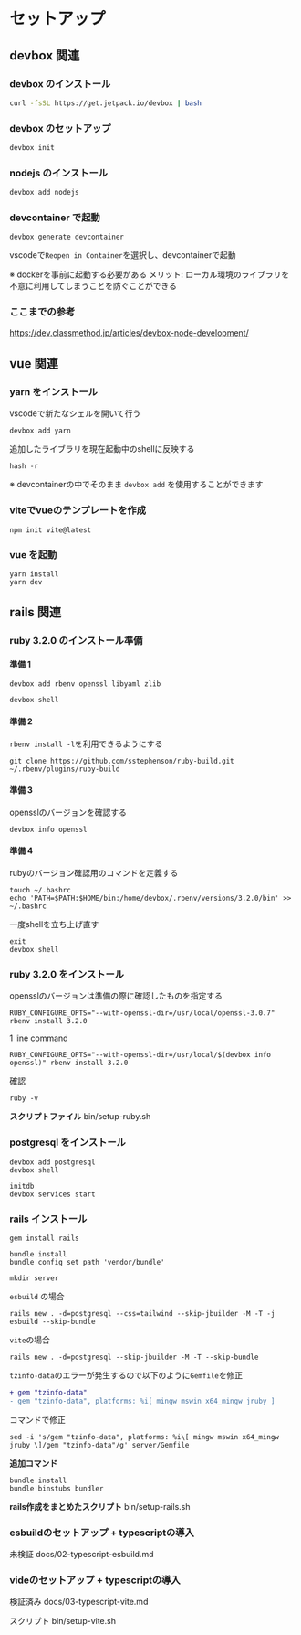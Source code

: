 # セットアップ

## devbox 関連
### devbox のインストール
```sh
curl -fsSL https://get.jetpack.io/devbox | bash
```

### devbox のセットアップ
```sh
devbox init
```

### nodejs のインストール
```sh
devbox add nodejs
```

### devcontainer で起動
```
devbox generate devcontainer
```
vscodeで`Reopen in Container`を選択し、devcontainerで起動

※ dockerを事前に起動する必要がある
メリット: ローカル環境のライブラリを不意に利用してしまうことを防ぐことができる

### ここまでの参考
https://dev.classmethod.jp/articles/devbox-node-development/

## vue 関連
### yarn をインストール
vscodeで新たなシェルを開いて行う
```
devbox add yarn
```

追加したライブラリを現在起動中のshellに反映する
```
hash -r
```

※ devcontainerの中でそのまま `devbox add` を使用することができます

### viteでvueのテンプレートを作成
```
npm init vite@latest
```

### vue を起動
```
yarn install
yarn dev
```

## rails 関連
### ruby 3.2.0 のインストール準備
#### 準備 1
```
devbox add rbenv openssl libyaml zlib
```

```
devbox shell
```

#### 準備 2
`rbenv install -l`を利用できるようにする
```
git clone https://github.com/sstephenson/ruby-build.git ~/.rbenv/plugins/ruby-build
```

#### 準備 3
opensslのバージョンを確認する
```
devbox info openssl
```

#### 準備 4
rubyのバージョン確認用のコマンドを定義する
```
touch ~/.bashrc
echo 'PATH=$PATH:$HOME/bin:/home/devbox/.rbenv/versions/3.2.0/bin' >> ~/.bashrc
```

一度shellを立ち上げ直す
```
exit
devbox shell
```

### ruby 3.2.0 をインストール
opensslのバージョンは準備の際に確認したものを指定する
```
RUBY_CONFIGURE_OPTS="--with-openssl-dir=/usr/local/openssl-3.0.7" rbenv install 3.2.0
```
1 line command
```
RUBY_CONFIGURE_OPTS="--with-openssl-dir=/usr/local/$(devbox info openssl)" rbenv install 3.2.0
```

確認
```
ruby -v
```

**スクリプトファイル**
bin/setup-ruby.sh

### postgresql をインストール
```
devbox add postgresql
devbox shell
```
```
initdb
devbox services start
```

### rails インストール
```
gem install rails
```

```
bundle install
bundle config set path 'vendor/bundle'
```

```
mkdir server
```

`esbuild` の場合
```
rails new . -d=postgresql --css=tailwind --skip-jbuilder -M -T -j esbuild --skip-bundle
```

`vite`の場合
```
rails new . -d=postgresql --skip-jbuilder -M -T --skip-bundle
```

`tzinfo-data`のエラーが発生するので以下のように`Gemfile`を修正
```diff Gemfile:server/Gemfile
+ gem "tzinfo-data"
- gem "tzinfo-data", platforms: %i[ mingw mswin x64_mingw jruby ]
```

コマンドで修正
```
sed -i 's/gem "tzinfo-data", platforms: %i\[ mingw mswin x64_mingw jruby \]/gem "tzinfo-data"/g' server/Gemfile
```

**追加コマンド**
```
bundle install
bundle binstubs bundler
```

**rails作成をまとめたスクリプト**
bin/setup-rails.sh

### esbuildのセットアップ + typescriptの導入
未検証
docs/02-typescript-esbuild.md

### videのセットアップ + typescriptの導入
検証済み
docs/03-typescript-vite.md

スクリプト
bin/setup-vite.sh
